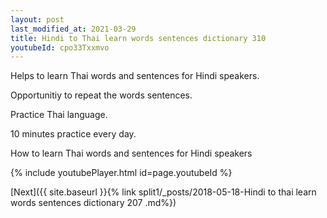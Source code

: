 ```yaml
---
layout: post
last_modified_at: 2021-03-29
title: Hindi to Thai learn words sentences dictionary 310 
youtubeId: cpo33Txxmvo
---
```

 
 
Helps to learn Thai words and sentences for Hindi speakers.

Opportunitiy to repeat the words sentences. 

Practice Thai language. 
 
10 minutes practice every day. 
 
How to learn Thai words and sentences for Hindi speakers 
 
{% include youtubePlayer.html id=page.youtubeId %}
 
 
[Next]({{ site.baseurl }}{% link  split1/_posts/2018-05-18-Hindi to thai learn words sentences dictionary 207 .md%})
 
